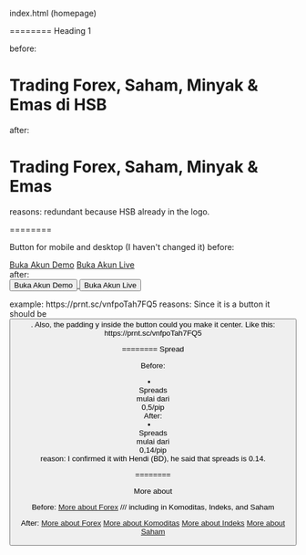 index.html (homepage)

========
Heading 1

before: <h1 class="reTit1">Trading Forex, Saham, Minyak & Emas di HSB</h1>
after: <h1 class="reTit1">Trading Forex, Saham, Minyak & Emas</h1>
reasons: redundant because HSB already in the logo.

========

Button for mobile and desktop (I haven't changed it) 
before:  <div class="pc">
          <div class="flex1">
            <a
              class="pcbtn pcbtn2"
              href="https://ui.hsb.co.id/#/register/RVf"
              target="_blank"
              >Buka Akun Demo</a
            >
            <a
              class="pcbtn mouse"
              href="https://ui.hsb.co.id/#/register/RVf"
              target="_blank"
              >Buka Akun Live</a
            >
          </div>
        </div>
after: <div>
    <div class="pc">
        <a href='https://ui.hsb.co.id/#/register/RVf' class='pcbtn pcbtn2'> 
            <button type="button">Buka Akun Demo</button>
        </a>
        <a href='https://ui.hsb.co.id/#/register/RVf'  class="pcbtn mouse">
            <button type="button">Buka Akun Live</button>
        </a>
    </div>
</div>
example: https://prnt.sc/vnfpoTah7FQ5
reasons: Since it is a button it should be <button>. Also, the padding y inside the button could you make it center. Like this: https://prnt.sc/vnfpoTah7FQ5

========
Spread

Before: <li>
            <div class="numName alignR">Spreads<br/> mulai dari</div>
            <div class="numVal"><span>0,5</span><span class="pip">/pip</span></div>
          </li>
After:  <li>
            <div class="numName alignR">Spreads<br/> mulai dari</div>
            <div class="numVal"><span>0,14</span><span class="pip">/pip</span></div>
          </li>
reason: I confirmed it with Hendi (BD), he said that spreads is 0.14.

========

More about

Before: <a href="" class="more">More about Forex</a> /// including in Komoditas, Indeks, and Saham

After:  <a href="" class="more">More about Forex</a>
        <a href="" class="more">More about Komoditas</a>
        <a href="" class="more">More about Indeks</a>
        <a href="" class="more">More about Saham</a>
    

